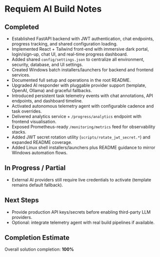 # Requiem AI Build Notes

## Completed
- Established FastAPI backend with JWT authentication, chat endpoints, progress tracking, and shared configuration loading.
- Implemented React + Tailwind front-end with immersive dark portal, login/sign-up, chat UI, and real-time progress dashboard.
- Added shared `config/settings.json` to centralize all environment, security, database, and UI settings.
- Created Windows batch installers/launchers for backend and frontend services.
- Documented full setup and operations in the root README.
- Upgraded AI responder with pluggable provider support (template, OpenAI, Ollama) and graceful fallbacks.
- Introduced persistent task telemetry events with chat annotations, API endpoints, and dashboard timeline.
- Activated autonomous telemetry agent with configurable cadence and task overrides.
- Delivered analytics service + `/progress/analytics` endpoint with frontend visualisation.
- Exposed Prometheus-ready `/monitoring/metrics` feed for observability stacks.
- Added JWT secret rotation utility (`scripts/rotate_jwt_secret.*`) and expanded README coverage.
- Added Linux shell installers/launchers plus README guidance to mirror Windows automation flows.

## In Progress / Partial
- External AI providers still require live credentials to activate (template remains default fallback).

## Next Steps
- Provide production API keys/secrets before enabling third-party LLM providers.
- Optional: integrate telemetry agent with real build pipelines if available.

## Completion Estimate
Overall solution completion: **100%**
